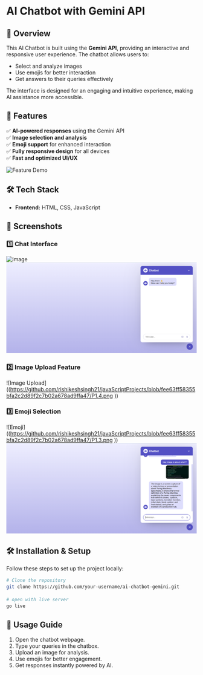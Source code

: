 # AI Chatbot with Gemini API


## 📌 Overview
This AI Chatbot is built using the **Gemini API**, providing an interactive and responsive user experience. The chatbot allows users to:

- Select and analyze images
- Use emojis for better interaction
- Get answers to their queries effectively

The interface is designed for an engaging and intuitive experience, making AI assistance more accessible.

## 🚀 Features

✅ **AI-powered responses** using the Gemini API  
✅ **Image selection and analysis**  
✅ **Emoji support** for enhanced interaction  
✅ **Fully responsive design** for all devices  
✅ **Fast and optimized UI/UX**  

![Feature Demo](path/to/your/feature-image.jpg)

## 🛠️ Tech Stack

- **Frontend:** HTML, CSS, JavaScript

## 📸 Screenshots

### 1️⃣ Chat Interface
![image]((https://github.com/rishikeshsingh21/javaScriptProjects/blob/fee63ff58355bfa2c2d89f2c7b02a678ad9ffa47/P1.1.png))
![image](https://github.com/rishikeshsingh21/javaScriptProjects/blob/fee63ff58355bfa2c2d89f2c7b02a678ad9ffa47/P1.2.png )

### 2️⃣ Image Upload Feature
![Image Upload]((https://github.com/rishikeshsingh21/javaScriptProjects/blob/fee63ff58355bfa2c2d89f2c7b02a678ad9ffa47/P1.4.png ))

### 3️⃣ Emoji Selection
![Emoji]((https://github.com/rishikeshsingh21/javaScriptProjects/blob/fee63ff58355bfa2c2d89f2c7b02a678ad9ffa47/P1.3.png ))
![](https://github.com/rishikeshsingh21/javaScriptProjects/blob/fee63ff58355bfa2c2d89f2c7b02a678ad9ffa47/P1.5.png )

## 🛠️ Installation & Setup

Follow these steps to set up the project locally:

```sh
# Clone the repository
git clone https://github.com/your-username/ai-chatbot-gemini.git

# open with live server
go live
```

## 🎯 Usage Guide

1. Open the chatbot webpage.
2. Type your queries in the chatbox.
3. Upload an image for analysis.
4. Use emojis for better engagement.
5. Get responses instantly powered by AI.



